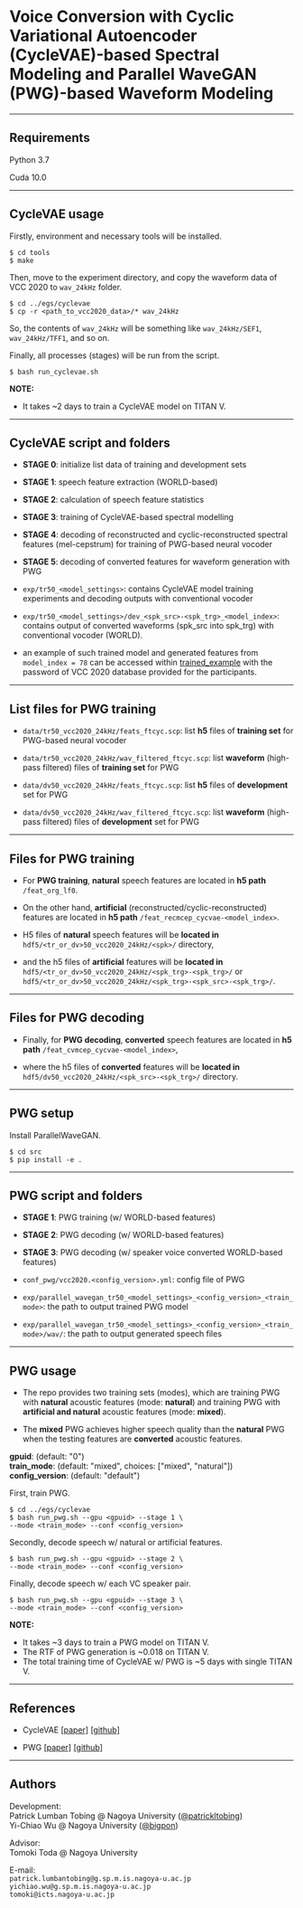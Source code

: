 # Voice Conversion with Cyclic Variational Autoencoder (CycleVAE)-based Spectral Modeling and Parallel WaveGAN (PWG)-based Waveform Modeling

----
## Requirements

Python 3.7

Cuda 10.0

----
## CycleVAE usage

Firstly, environment and necessary tools will be installed.

    $ cd tools
    $ make

Then, move to the experiment directory, and copy the waveform data of VCC 2020 to `wav_24kHz` folder.
    
    $ cd ../egs/cyclevae
    $ cp -r <path_to_vcc2020_data>/* wav_24kHz

So, the contents of `wav_24kHz` will be something like `wav_24kHz/SEF1`, `wav_24kHz/TFF1`, and so on.

Finally, all processes (stages) will be run from the script.
   
    $ bash run_cyclevae.sh

**NOTE:** 
- It takes ~2 days to train a CycleVAE model on TITAN V.


----
## CycleVAE script and folders

* **STAGE 0**: initialize list data of training and development sets

* **STAGE 1**: speech feature extraction (WORLD-based)

* **STAGE 2**: calculation of speech feature statistics

* **STAGE 3**: training of CycleVAE-based spectral modelling

* **STAGE 4**: decoding of reconstructed and cyclic-reconstructed spectral features (mel-cepstrum) for training of PWG-based neural vocoder

* **STAGE 5**: decoding of converted features for waveform generation with PWG


* `exp/tr50_<model_settings>`: contains CycleVAE model training experiments and decoding outputs with conventional vocoder

* `exp/tr50_<model_settings>/dev_<spk_src>-<spk_trg>_<model_index>`: contains output of converted waveforms (spk\_src into spk\_trg) with conventional vocoder (WORLD).

* an example of such trained model and generated features from `model_index = 78` can be accessed within [trained\_example](https://drive.google.com/open?id=117savGk8mZ7K_1BFEP0VQkIw_g83Vwh2) with the password of VCC 2020 database provided for the participants.

---
## List files for PWG training

* `data/tr50_vcc2020_24kHz/feats_ftcyc.scp`: list **h5** files of **training set** for PWG-based neural vocoder

* `data/tr50_vcc2020_24kHz/wav_filtered_ftcyc.scp`: list **waveform** (high-pass filtered) files of **training set** for PWG

* `data/dv50_vcc2020_24kHz/feats_ftcyc.scp`: list **h5** files of **development** set for PWG

* `data/dv50_vcc2020_24kHz/wav_filtered_ftcyc.scp`: list **waveform** (high-pass filtered) files of **development** set for PWG


---
## Files for PWG training

* For **PWG training**, **natural** speech features are located in **h5 path** `/feat_org_lf0`.

* On the other hand, **artificial** (reconstructed/cyclic-reconstructed) features are located in **h5 path** `/feat_recmcep_cycvae-<model_index>`.

* H5 files of **natural** speech features will be **located in** `hdf5/<tr_or_dv>50_vcc2020_24kHz/<spk>/` directory,

* and the h5 files of **artificial** features will be **located in** `hdf5/<tr_or_dv>50_vcc2020_24kHz/<spk_trg>-<spk_trg>/` or `hdf5/<tr_or_dv>50_vcc2020_24kHz/<spk_trg>-<spk_src>-<spk_trg>/`.


---
## Files for PWG decoding

* Finally, for **PWG decoding**, **converted** speech features are located in **h5 path** `/feat_cvmcep_cycvae-<model_index>`,

* where the h5 files of **converted** features will be **located in** `hdf5/dv50_vcc2020_24kHz/<spk_src>-<spk_trg>/` directory.


----
## PWG setup

Install ParallelWaveGAN.

    $ cd src
    $ pip install -e .


----
## PWG script and folders

* **STAGE 1**: PWG training (w/ WORLD-based features)

* **STAGE 2**: PWG decoding (w/ WORLD-based features)

* **STAGE 3**: PWG decoding (w/ speaker voice converted WORLD-based features)

* `conf_pwg/vcc2020.<config_version>.yml`: config file of PWG 

* `exp/parallel_wavegan_tr50_<model_settings>_<config_version>_<train_mode>`: the path to output trained PWG model 

* `exp/parallel_wavegan_tr50_<model_settings>_<config_version>_<train_mode>/wav/`: the path to output generated speech files


----
## PWG usage

* The repo provides two training sets (modes), which are training PWG with **natural** acoustic features (mode: **natural**) and training PWG with **artificial and natural** acoustic features (mode: **mixed**).

* The **mixed** PWG achieves higher speech quality than the **natural** PWG when the testing features are **converted** acoustic features. 

**gpuid**: (default: "0")  
**train_mode**: (default: "mixed", choices: ["mixed", "natural"])  
**config_version**: (default: "default")  

First, train PWG.  

    $ cd ../egs/cyclevae
    $ bash run_pwg.sh --gpu <gpuid> --stage 1 \
    --mode <train_mode> --conf <config_version>

Secondly, decode speech w/ natural or artificial features.
    
    $ bash run_pwg.sh --gpu <gpuid> --stage 2 \
    --mode <train_mode> --conf <config_version>

Finally, decode speech w/ each VC speaker pair.
    
    $ bash run_pwg.sh --gpu <gpuid> --stage 3 \
    --mode <train_mode> --conf <config_version>

**NOTE:** 
- It takes ~3 days to train a PWG model on TITAN V.
- The RTF of PWG generation is ~0.018 on TITAN V.
- The total training time of CycleVAE w/ PWG is ~5 days with single TITAN V.


---
## References

* CycleVAE [[paper]](https://www.isca-speech.org/archive/Interspeech_2019/pdfs/2307.pdf) [[github]](https://github.com/patrickltobing/cyclevae-vc)

* PWG [[paper]](https://arxiv.org/abs/1910.11480) [[github]](https://github.com/kan-bayashi/ParallelWaveGAN)


---
## Authors

Development:   
Patrick Lumban Tobing @ Nagoya University ([@patrickltobing](https://github.com/patrickltobing))  
Yi-Chiao Wu @ Nagoya University ([@bigpon](https://github.com/bigpon))  

Advisor:  
Tomoki Toda @ Nagoya University

E-mail:  
`patrick.lumbantobing@g.sp.m.is.nagoya-u.ac.jp`  
`yichiao.wu@g.sp.m.is.nagoya-u.ac.jp`  
`tomoki@icts.nagoya-u.ac.jp`
